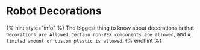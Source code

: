 # Robot Decorations

{% hint style="info" %}
The biggest thing to know about decorations is that `Decorations are Allowed`, `Certain non-VEX components are allowed`, and `A limited amount of custom plastic is allowed`.
{% endhint %}
